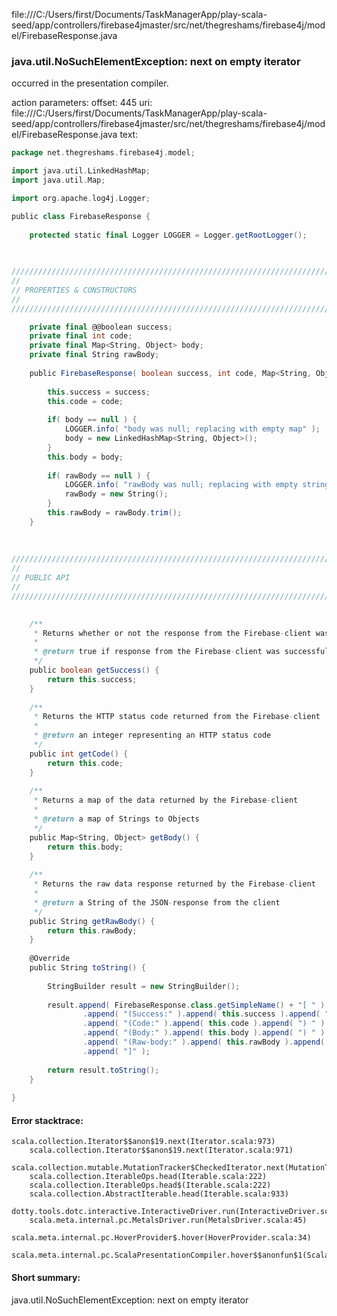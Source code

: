 file:///C:/Users/first/Documents/TaskManagerApp/play-scala-seed/app/controllers/firebase4jmaster/src/net/thegreshams/firebase4j/model/FirebaseResponse.java
### java.util.NoSuchElementException: next on empty iterator

occurred in the presentation compiler.

action parameters:
offset: 445
uri: file:///C:/Users/first/Documents/TaskManagerApp/play-scala-seed/app/controllers/firebase4jmaster/src/net/thegreshams/firebase4j/model/FirebaseResponse.java
text:
```scala
package net.thegreshams.firebase4j.model;

import java.util.LinkedHashMap;
import java.util.Map;

import org.apache.log4j.Logger;

public class FirebaseResponse {
	
	protected static final Logger LOGGER = Logger.getRootLogger();
	

	
///////////////////////////////////////////////////////////////////////////////
//
// PROPERTIES & CONSTRUCTORS
//
///////////////////////////////////////////////////////////////////////////////

	private final @@boolean success;
	private final int code;
	private final Map<String, Object> body;
	private final String rawBody;
	
	public FirebaseResponse( boolean success, int code, Map<String, Object> body, String rawBody ) {
		
		this.success = success;
		this.code = code;
		
		if( body == null ) {
			LOGGER.info( "body was null; replacing with empty map" );
			body = new LinkedHashMap<String, Object>();
		}
		this.body = body;
		
		if( rawBody == null ) {
			LOGGER.info( "rawBody was null; replacing with empty string" );
			rawBody = new String();
		}
		this.rawBody = rawBody.trim();
	}
	
	
	
///////////////////////////////////////////////////////////////////////////////
//
// PUBLIC API
//
///////////////////////////////////////////////////////////////////////////////

	
	/**
	 * Returns whether or not the response from the Firebase-client was successful
	 * 
	 * @return true if response from the Firebase-client was successful
	 */
	public boolean getSuccess() {
		return this.success;
	}
	
	/**
	 * Returns the HTTP status code returned from the Firebase-client
	 * 
	 * @return an integer representing an HTTP status code
	 */
	public int getCode() {
		return this.code;
	}
	
	/**
	 * Returns a map of the data returned by the Firebase-client
	 * 
	 * @return a map of Strings to Objects
	 */
	public Map<String, Object> getBody() {
		return this.body;
	}
	
	/**
	 * Returns the raw data response returned by the Firebase-client
	 * 
	 * @return a String of the JSON-response from the client
	 */
	public String getRawBody() {
		return this.rawBody;
	}
	
	@Override
	public String toString() {
		
		StringBuilder result = new StringBuilder();
		
		result.append( FirebaseResponse.class.getSimpleName() + "[ " )
				.append( "(Success:" ).append( this.success ).append( ") " )
				.append( "(Code:" ).append( this.code ).append( ") " )
				.append( "(Body:" ).append( this.body ).append( ") " )
				.append( "(Raw-body:" ).append( this.rawBody ).append( ") " )
				.append( "]" );
		
		return result.toString();
	}
	
}

```



#### Error stacktrace:

```
scala.collection.Iterator$$anon$19.next(Iterator.scala:973)
	scala.collection.Iterator$$anon$19.next(Iterator.scala:971)
	scala.collection.mutable.MutationTracker$CheckedIterator.next(MutationTracker.scala:76)
	scala.collection.IterableOps.head(Iterable.scala:222)
	scala.collection.IterableOps.head$(Iterable.scala:222)
	scala.collection.AbstractIterable.head(Iterable.scala:933)
	dotty.tools.dotc.interactive.InteractiveDriver.run(InteractiveDriver.scala:168)
	scala.meta.internal.pc.MetalsDriver.run(MetalsDriver.scala:45)
	scala.meta.internal.pc.HoverProvider$.hover(HoverProvider.scala:34)
	scala.meta.internal.pc.ScalaPresentationCompiler.hover$$anonfun$1(ScalaPresentationCompiler.scala:329)
```
#### Short summary: 

java.util.NoSuchElementException: next on empty iterator